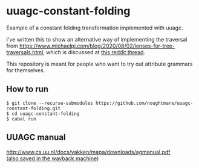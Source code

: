 # uuagc-constant-folding
Example of a constant folding transformation implemented with uuagc.

I've written this to show an alternative way of implementing the traversal from https://www.michaelpj.com/blog/2020/08/02/lenses-for-tree-traversals.html, which is discussed at [this reddit thread](https://old.reddit.com/r/haskell/comments/i2js6q/lenses_for_tree_traversals/).

This repository is meant for people who want to try out attribute grammars for themselves.

## How to run
```
$ git clone --recurse-submodules https://github.com/noughtmare/uuagc-constant-folding.git
$ cd uuagc-constant-folding
$ cabal run
```

## UUAGC manual

http://www.cs.uu.nl/docs/vakken/mapa/downloads/agmanual.pdf  
([also saved in the wayback machine](http://web.archive.org/web/20200803120122/http://www.cs.uu.nl/docs/vakken/mapa/downloads/agmanual.pdf))
